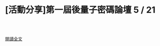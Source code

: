 # [活動分享]第一屆後量子密碼論壇 5 / 21

<!--more-->
<!--159-->
<br><br/>


[閱讀全文](https://pqc.ithome.com.tw/)



